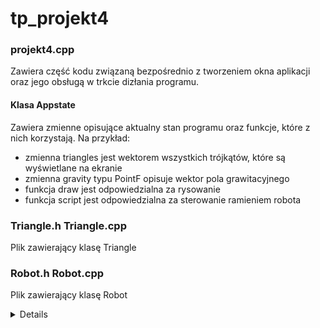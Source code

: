 # tp_projekt4

### projekt4.cpp
Zawiera część kodu związaną bezpośrednio z tworzeniem okna aplikacji oraz jego obsługą w trkcie dizłania programu.
#### Klasa Appstate
Zawiera zmienne opisujące aktualny stan programu oraz funkcje, które z nich korzystają.
Na przykład:
+ zmienna triangles jest wektorem wszystkich trójkątów, które są wyświetlane na ekranie
+ zmienna gravity typu PointF opisuje wektor pola grawitacyjnego
+ funkcja draw jest odpowiedzialna za rysowanie 
+ funkcja script jest odpowiedzialna za sterowanie ramieniem robota

### Triangle.h Triangle.cpp
Plik zawierający klasę Triangle

### Robot.h Robot.cpp
Plik zawierający klasę Robot

<details>
  <h3>
  <summary> UniversalConvexShape.h UniversalConexShape.cpp </summary>
  </h3>
  <p>
  Pliki zawierające klasę odzwierciadlającą dowolny wypukły kształt.
  Implementuje metody:
    -rysujące na instancji obiektu graphics
    -implementujące algorytm gjk
  </p>
</details>
